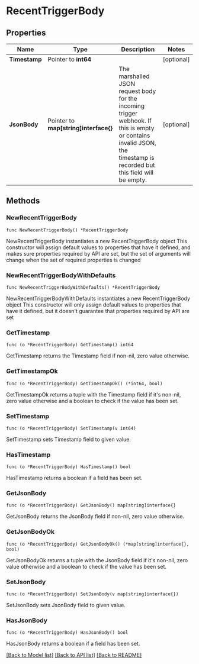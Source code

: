 # RecentTriggerBody

## Properties

Name | Type | Description | Notes
------------ | ------------- | ------------- | -------------
**Timestamp** | Pointer to **int64** |  | [optional] 
**JsonBody** | Pointer to **map[string]interface{}** | The marshalled JSON request body for the incoming trigger webhook. If this is empty or contains invalid JSON, the timestamp is recorded but this field will be empty. | [optional] 

## Methods

### NewRecentTriggerBody

`func NewRecentTriggerBody() *RecentTriggerBody`

NewRecentTriggerBody instantiates a new RecentTriggerBody object
This constructor will assign default values to properties that have it defined,
and makes sure properties required by API are set, but the set of arguments
will change when the set of required properties is changed

### NewRecentTriggerBodyWithDefaults

`func NewRecentTriggerBodyWithDefaults() *RecentTriggerBody`

NewRecentTriggerBodyWithDefaults instantiates a new RecentTriggerBody object
This constructor will only assign default values to properties that have it defined,
but it doesn't guarantee that properties required by API are set

### GetTimestamp

`func (o *RecentTriggerBody) GetTimestamp() int64`

GetTimestamp returns the Timestamp field if non-nil, zero value otherwise.

### GetTimestampOk

`func (o *RecentTriggerBody) GetTimestampOk() (*int64, bool)`

GetTimestampOk returns a tuple with the Timestamp field if it's non-nil, zero value otherwise
and a boolean to check if the value has been set.

### SetTimestamp

`func (o *RecentTriggerBody) SetTimestamp(v int64)`

SetTimestamp sets Timestamp field to given value.

### HasTimestamp

`func (o *RecentTriggerBody) HasTimestamp() bool`

HasTimestamp returns a boolean if a field has been set.

### GetJsonBody

`func (o *RecentTriggerBody) GetJsonBody() map[string]interface{}`

GetJsonBody returns the JsonBody field if non-nil, zero value otherwise.

### GetJsonBodyOk

`func (o *RecentTriggerBody) GetJsonBodyOk() (*map[string]interface{}, bool)`

GetJsonBodyOk returns a tuple with the JsonBody field if it's non-nil, zero value otherwise
and a boolean to check if the value has been set.

### SetJsonBody

`func (o *RecentTriggerBody) SetJsonBody(v map[string]interface{})`

SetJsonBody sets JsonBody field to given value.

### HasJsonBody

`func (o *RecentTriggerBody) HasJsonBody() bool`

HasJsonBody returns a boolean if a field has been set.


[[Back to Model list]](../README.md#documentation-for-models) [[Back to API list]](../README.md#documentation-for-api-endpoints) [[Back to README]](../README.md)


